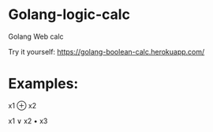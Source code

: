 # Golang-logic-calc
Golang Web calc

Try it yourself:
https://golang-boolean-calc.herokuapp.com/

# Examples:
  x1 ⊕ x2
  
  x1 ∨ x2 • x3
